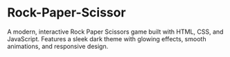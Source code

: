 # Rock-Paper-Scissor
A modern, interactive Rock Paper Scissors game built with HTML, CSS, and JavaScript. Features a sleek dark theme with glowing effects, smooth animations, and responsive design.
